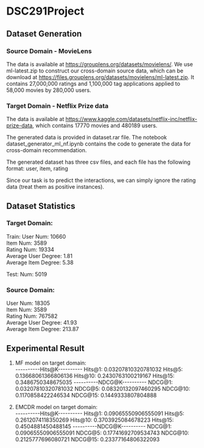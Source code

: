 # DSC291Project

## Dataset Generation
### Source Domain - MovieLens
The data is available at https://grouplens.org/datasets/movielens/. We use ml-latest.zip to construct our cross-domain source data, which can be download at https://files.grouplens.org/datasets/movielens/ml-latest.zip. It contains 27,000,000 ratings and 1,100,000 tag applications applied to 58,000 movies by 280,000 users.

### Target Domain - Netflix Prize data
The data is available at https://www.kaggle.com/datasets/netflix-inc/netflix-prize-data, which contains 17770 movies and 480189 users.

The generated data is provided in dataset.rar file. The notebook dataset_generator_ml_nf.ipynb contains the code to generate the data for cross-domain recommendation. 

The generated dataset has three csv files, and each file has the following format:
user, item, rating

Since our task is to predict the interactions, we can simply ignore the rating data (treat them as positive instances).

## Dataset Statistics
### Target Domain:  
Train:
User Num: 10660  
Item Num: 3589  
Rating Num: 19334  
Average User Degree: 1.81  
Average Item Degree: 5.38  

Test:
Num: 5019  
  
### Source Domain:  
User Num: 18305  
Item Num: 3589  
Rating Num: 767582  
Average User Degree: 41.93  
Average Item Degree: 213.87 

## Experimental Result
1. MF model on target domain:  
----------Hits@K----------
Hits@1: 0.03207810320781032
Hits@5: 0.13668061366806136
Hits@10: 0.2430763100219167
Hits@15: 0.3486750348675035
----------NDCG@K----------
NDCG@1: 0.03207810320781032
NDCG@5: 0.08320132097460295
NDCG@10: 0.1170858422246534
NDCG@15: 0.1449333807804888 

2. EMCDR model on target domain:  
----------Hits@K----------
Hits@1: 0.09065550906555091
Hits@5: 0.2612074118350269
Hits@10: 0.3703925084678223
Hits@15: 0.4504881450488145
----------NDCG@K----------
NDCG@1: 0.09065550906555091
NDCG@5: 0.17741692709534743
NDCG@10: 0.2125777696080721
NDCG@15: 0.23377164806322093


